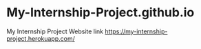 # My-Internship-Project.github.io
My Internship Project
Website link
https://my-internship-project.herokuapp.com/
